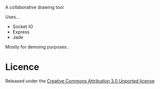 A collaborative drawing tool

Uses...

* Socket IO
* Express
* Jade

Mostly for demoing purposes..

# Licence

Released under the [Creative Commons Attribution 3.0 Unported license](http://creativecommons.org/licenses/by/3.0/)

